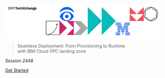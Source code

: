 <img src="header.jpg">

> Seamless Deployment: From Provisioning to Runtime<br/>
> with IBM Cloud VPC landing zone

_Session 2448_

[Get Started](#main)
